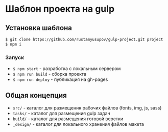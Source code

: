 # Шаблон проекта на gulp

## Установка шаблона

``` sh
$ git clone https://github.com/rustamyusupov/gulp-project.git project
$ npm i
```


### Запуск

 - `$ npm start` - разработка с локальным сервером
 - `$ npm run build` - сборка проекта
 - `$ npm run deploy` - публикация на gh-pages


## Общая концепция

- `src/` - каталог для размещения рабочих файлов (fonts, img, js, sass)
- `tasks/` - каталог для размещения gulp задач
- `build/` - каталог для размещения готовой верстки
- `_design/` - каталог для локального хранения файлов макета
